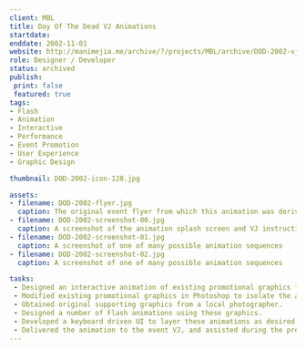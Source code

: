 ```yaml
---
client: MBL
title: Day Of The Dead VJ Animations
startdate: 
enddate: 2002-11-01
website: http://manimejia.me/archive/?/projects/MBL/archive/DOD-2002-vj-animation
role: Designer / Developer
status: archived
publish: 
 print: false
 featured: true
tags:
- Flash
- Animation
- Interactive
- Performance
- Event Promotion
- User Experience
- Graphic Design

thumbnail: DOD-2002-icon-128.jpg

assets: 
- filename: DOD-2002-flyer.jpg
  caption: The original event flyer from which this animation was derived.
- filename: DOD-2002-screenshot-00.jpg
  caption: A screenshot of the animation splash screen and VJ instructions.
- filename: DOD-2002-screenshot-01.jpg
  caption: A screenshot of one of many possible animation sequences
- filename: DOD-2002-screenshot-02.jpg
  caption: A screenshot of one of many possible animation sequences

tasks: 
 - Designed an interactive animation of existing promotional graphics for a live music dance party, to be manipulated in real time on screen by the VJ.
 - Modified existing promotional graphics in Photoshop to isolate the animatable elements.
 - Obtained original supporting graphics from a local photographer.
 - Designed a number of Flash animations using these graphics.
 - Developed a keyboard driven UI to layer these animations as desired during presentation.
 - Delivered the animation to the event VJ, and assisted during the presentation.
---
```

